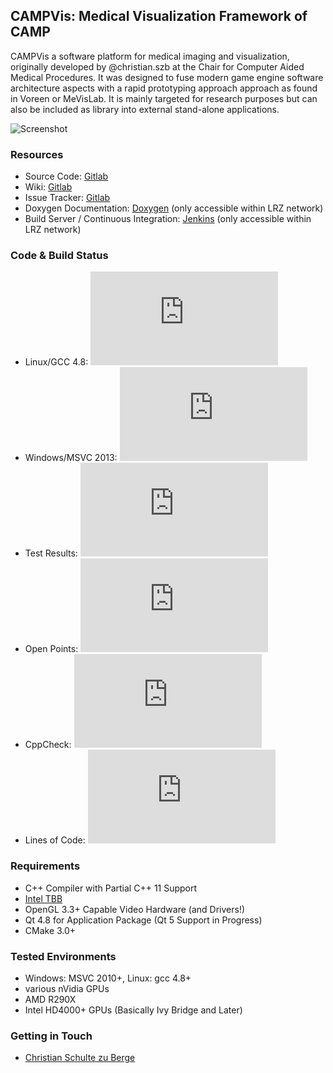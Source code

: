 ## CAMPVis: Medical Visualization Framework of CAMP

CAMPVis a software platform for medical imaging and visualization, originally developed by @christian.szb at the Chair for Computer Aided Medical Procedures.
It was designed to fuse modern game engine software architecture aspects with a rapid prototyping approach approach as found in Voreen or MeVisLab.
It is mainly targeted for research purposes but can also be included as library into external stand-alone applications.

![Screenshot](http://campar.in.tum.de/files/schultezub/campvis/volumeexplorerdemo.jpg)

### Resources

* Source Code: [Gitlab](https://gitlab.lrz.de/CAMP/campvis-public)
* Wiki: [Gitlab](https://gitlab.lrz.de/CAMP/campvis-public/wikis/home)
* Issue Tracker: [Gitlab](https://gitlab.lrz.de/CAMP/campvis-public/issues)
* Doxygen Documentation: [Doxygen](http://campci.informatik.tu-muenchen.de:8090/userContent/campvis/doc/index.html) (only accessible within LRZ network)
* Build Server / Continuous Integration: [Jenkins](http://campci.informatik.tu-muenchen.de:8090/job/campvis-jobs/) (only accessible within LRZ network)

### Code & Build Status

* Linux/GCC 4.8: [![Build Status](http://campar.in.tum.de/files/schultezub/campvis/campci.php?source=campvis-gcc)](http://campci.informatik.tu-muenchen.de:8090/job/campvis-jobs/job/campvis-gcc/)
* Windows/MSVC 2013: [![Build Status](http://campar.in.tum.de/files/schultezub/campvis/campci.php?source=campvis-msvc)](http://campci.informatik.tu-muenchen.de:8090/job/campvis-jobs/job/campvis-msvc12/)
* Test Results: [![Cppcheck Trend](http://campar.in.tum.de/files/schultezub/campvis/campci.php?source=campvis-test-trend)](http://campci.informatik.tu-muenchen.de:8090/job/campvis-jobs/job/campvis-gtest/lastCompletedBuild/testReport/)
* Open Points: [![Cppcheck Trend](http://campar.in.tum.de/files/schultezub/campvis/campci.php?source=campvis-todo-trend)](http://campci.informatik.tu-muenchen.de:8090/job/campvis-jobs/job/campvis-metrics/tasks/)
* CppCheck: [![Cppcheck Trend](http://campar.in.tum.de/files/schultezub/campvis/campci.php?source=campvis-cppcheck-trend)](http://campci.informatik.tu-muenchen.de:8090/job/campvis-jobs/job/campvis-metrics/cppcheckResult/)
* Lines of Code: [![LOC Trend](http://campar.in.tum.de/files/schultezub/campvis/campci.php?source=campvis-loc-trend)](http://campci.informatik.tu-muenchen.de:8090/job/campvis-jobs/job/campvis-metrics/sloccountResult/)

### Requirements

* C++ Compiler with Partial C++ 11 Support
* [Intel TBB](https://www.threadingbuildingblocks.org/)
* OpenGL 3.3+ Capable Video Hardware (and Drivers!)
* Qt 4.8 for Application Package (Qt 5 Support in Progress)
* CMake 3.0+

### Tested Environments

* Windows: MSVC 2010+, Linux: gcc 4.8+
* various nVidia GPUs
* AMD R290X
* Intel HD4000+ GPUs (Basically Ivy Bridge and Later)

### Getting in Touch

* [Christian Schulte zu Berge](http://campar.in.tum.de/Main/ChristianSchulteZuBerge)
